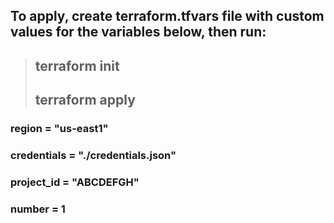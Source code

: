 ## To apply, create terraform.tfvars file with custom values for the variables below, then run:

> ## __terraform init__ <br>
> ## __terraform apply__

### region = "us-east1"
### credentials = "./credentials.json"
### project_id = "ABCDEFGH"
### number = 1
